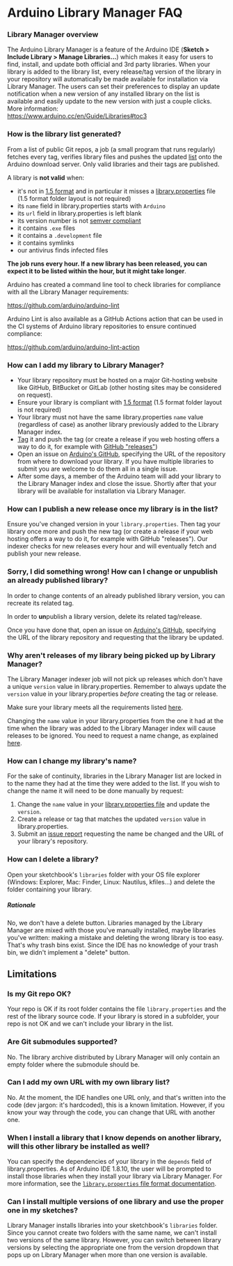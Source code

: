 # Arduino Library Manager FAQ

### Library Manager overview

The Arduino Library Manager is a feature of the Arduino IDE (**Sketch > Include Library > Manage Libraries...**) which makes it easy for users to find, install, and update both official and 3rd party libraries. When your library is added to the library list, every release/tag version of the library in your repository will automatically be made available for installation via Library Manager. The users can set their preferences to display an update notification when a new version of any installed library on the list is available and easily update to the new version with just a couple clicks. More information: <br />
https://www.arduino.cc/en/Guide/Libraries#toc3

### How is the library list generated?

From a list of public Git repos, a job (a small program that runs regularly) fetches every tag, verifies library files and pushes the updated [list](http://downloads.arduino.cc/libraries/library_index.json) onto the Arduino download server.
Only valid libraries and their tags are published.

A library is **not valid** when:

- it's not in [1.5 format](https://arduino.github.io/arduino-cli/latest/library-specification) and in particular it misses a [library.properties](https://arduino.github.io/arduino-cli/latest/library-specification/#library-metadata) file (1.5 format folder layout is not required)
- its `name` field in library.properties starts with `Arduino`
- its `url` field in library.properties is left blank
- its version number is not [semver compliant](http://semver.org/)
- it contains `.exe` files
- it contains a `.development` file
- it contains symlinks
- our antivirus finds infected files

**The job runs every hour. If a new library has been released, you can expect it to be listed within the hour, but it might take longer**.

Arduino has created a command line tool to check libraries for compliance with all the Library Manager requirements:

https://github.com/arduino/arduino-lint

Arduino Lint is also available as a GitHub Actions action that can be used in the CI systems of Arduino library repositories to ensure continued compliance:

https://github.com/arduino/arduino-lint-action

### How can I add my library to Library Manager?

- Your library repository must be hosted on a major Git-hosting website like GitHub, BitBucket or GitLab (other hosting sites may be considered on request).
- Ensure your library is compliant with [1.5 format](https://arduino.github.io/arduino-cli/latest/library-specification/) (1.5 format folder layout is not required)
- Your library must not have the same library.properties `name` value (regardless of case) as another library previously added to the Library Manager index.
- [Tag](https://git-scm.com/book/en/v2/Git-Basics-Tagging) it and push the tag (or create a release if you web hosting offers a way to do it, for example with [GitHub "releases"](https://help.github.com/articles/creating-releases/))
- Open an issue on [Arduino's GitHub](https://github.com/arduino/Arduino/issues), specifying the URL of the repository from where to download your library. If you have multiple libraries to submit you are welcome to do them all in a single issue.
- After some days, a member of the Arduino team will add your library to the Library Manager index and close the issue. Shortly after that your library will be available for installation via Library Manager.

### How can I publish a new release once my library is in the list?

Ensure you've changed version in your `library.properties`. Then tag your library once more and push the new tag (or create a release if your web hosting offers a way to do it, for example with GitHub "releases").
Our indexer checks for new releases every hour and will eventually fetch and publish your new release.

### Sorry, I did something wrong! How can I change or unpublish an already published library?

In order to change contents of an already published library version, you can recreate its related tag.

In order to **un**publish a library version, delete its related tag/release.

Once you have done that, open an issue on [Arduino's GitHub](https://github.com/arduino/Arduino/issues), specifying the URL of the library repository and requesting that the library be updated.

### Why aren't releases of my library being picked up by Library Manager?

The Library Manager indexer job will not pick up releases which don't have a unique `version` value in library.properties. Remember to always update the `version` value in your library.properties _before_ creating the tag or release.

Make sure your library meets all the requirements listed [here](#how-is-the-library-list-generated).

Changing the `name` value in your library.properties from the one it had at the time when the library was added to the Library Manager index will cause releases to be ignored. You need to request a name change, as explained [here](#how-can-i-change-my-librarys-name).

### How can I change my library's name?

For the sake of continuity, libraries in the Library Manager list are locked in to the name they had at the time they were added to the list. If you wish to change the name it will need to be done manually by request:

1. Change the `name` value in your [library.properties file](https://arduino.github.io/arduino-cli/latest/library-specification/#libraryproperties-file-format) and update the `version`.
1. Create a release or tag that matches the updated `version` value in library.properties.
1. Submit an [issue report](https://github.com/arduino/Arduino/issues/new) requesting the name be changed and the URL of your library's repository.

### How can I delete a library?

Open your sketchbook's `libraries` folder with your OS file explorer (Windows: Explorer, Mac: Finder, Linux: Nautilus, kfiles...) and delete the folder containing your library.

##### Rationale

No, we don't have a delete button. Libraries managed by the Library Manager are mixed with those you've manually installed, maybe libraries you've written: making a mistake and deleting the wrong library is too easy. That's why trash bins exist. Since the IDE has no knowledge of your trash bin, we didn't implement a "delete" button.

## Limitations

### Is my Git repo OK?

Your repo is OK if its root folder contains the file `library.properties` and the rest of the library source code. If your library is stored in a subfolder, your repo is not OK and we can't include your library in the list.

### Are Git submodules supported?

No. The library archive distributed by Library Manager will only contain an empty folder where the submodule should be.

### Can I add my own URL with my own library list?

No. At the moment, the IDE handles one URL only, and that's written into the code (dev jargon: it's hardcoded), this is a known limitation.
However, if you know your way through the code, you can change that URL with another one.

### When I install a library that I know depends on another library, will this other library be installed as well?

You can specify the dependencies of your library in the `depends` field of library.properties. As of Arduino IDE 1.8.10, the user will be prompted to install those libraries when they install your library via Library Manager. For more information, see the [`library.properties` file format documentation](https://arduino.github.io/arduino-cli/latest/library-specification/#libraryproperties-file-format).

### Can I install multiple versions of one library and use the proper one in my sketches?

Library Manager installs libraries into your sketchbook's `libraries` folder. Since you cannot create two folders with the same name, we can't install two versions of the same library. However, you can switch between library versions by selecting the appropriate one from the version dropdown that pops up on Library Manager when more than one version is available.
